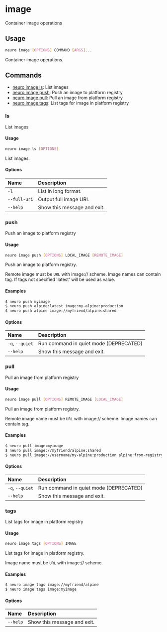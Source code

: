 # image

Container image operations

## Usage

```bash
neuro image [OPTIONS] COMMAND [ARGS]...
```

Container image operations.

## Commands

* [neuro image ls](image.md#ls): List images
* [neuro image push](image.md#push): Push an image to platform registry
* [neuro image pull](image.md#pull): Pull an image from platform registry
* [neuro image tags](image.md#tags): List tags for image in platform registry

### ls

List images

#### Usage

```bash
neuro image ls [OPTIONS]
```

List images.

#### Options

| Name | Description |
| :--- | :--- |
| `-l` | List in long format. |
| `--full-uri` | Output full image URI. |
| `--help` | Show this message and exit. |

### push

Push an image to platform registry

#### Usage

```bash
neuro image push [OPTIONS] LOCAL_IMAGE [REMOTE_IMAGE]
```

Push an image to platform registry.

Remote image must be `URL` with image:// scheme. Image names can contain tag. If tags not specified 'latest' will be used as value.

#### Examples

```bash
$ neuro push myimage
$ neuro push alpine:latest image:my-alpine:production
$ neuro push alpine image://myfriend/alpine:shared
```

#### Options

| Name | Description |
| :--- | :--- |
| `-q`, `--quiet` | Run command in quiet mode \(DEPRECATED\) |
| `--help` | Show this message and exit. |

### pull

Pull an image from platform registry

#### Usage

```bash
neuro image pull [OPTIONS] REMOTE_IMAGE [LOCAL_IMAGE]
```

Pull an image from platform registry.

Remote image name must be `URL` with image:// scheme. Image names can contain tag.

#### Examples

```bash
$ neuro pull image:myimage
$ neuro pull image://myfriend/alpine:shared
$ neuro pull image://username/my-alpine:production alpine:from-registry
```

#### Options

| Name | Description |
| :--- | :--- |
| `-q`, `--quiet` | Run command in quiet mode \(DEPRECATED\) |
| `--help` | Show this message and exit. |

### tags

List tags for image in platform registry

#### Usage

```bash
neuro image tags [OPTIONS] IMAGE
```

List tags for image in platform registry.

Image name must be `URL` with image:// scheme.

#### Examples

```bash
$ neuro image tags image://myfriend/alpine
$ neuro image tags image:myimage
```

#### Options

| Name | Description |
| :--- | :--- |
| `--help` | Show this message and exit. |

